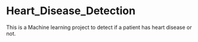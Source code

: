 # Heart_Disease_Detection
This is a Machine learning project to detect if a patient has heart disease or not.
